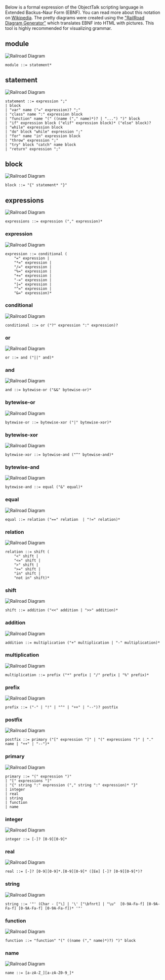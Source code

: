 Below is a formal expression of the ObjectTalk scripting language in
Extended Backus–Naur Form (EBNF). You can read more about this notation
on [Wikipedia](https://en.wikipedia.org/wiki/Extended_Backus–Naur_form). The pretty diagrams were created using the
["RailRoad Diagram Generator"](https://www.bottlecaps.de/rr/ui) which
translates EBNF into HTML with pictures. This tool is highly recommended
for visualizing grammar.

## module
![Railroad Diagram](img/module.png)

    module ::= statement*

## statement
![Railroad Diagram](img/statement.png)

	statement ::= expression ";"
	| block
	| "var" name ("=" expression)? ";"
	| "class" name ":" expression block
	| "function" name "(" ((name ("," name)*)? | "...") ")" block
	| "if" expression block ("elif" expression block)* ("else" block)?
	| "while" expression block
	| "do" block "while" expression ";"
	| "for" name "in" expression block
	| "throw" expression ";"
	| "try" block "catch" name block
	| "return" expression ";"

## block
![Railroad Diagram](img/block.png)

    block ::= "{" statement* "}"

## expressions
![Railroad Diagram](img/expressions.png)

    expressions ::= expression ("," expression)*

### expression
![Railroad Diagram](img/expression.png)

    expression ::= conditional (
        "=" expression |
        "*=" expression |
        "/=" expression |
        "%=" expression |
        "+=" expression |
        "-=" expression |
        "|=" expression |
        "^=" expression |
        "&=" expression)*

### conditional
![Railroad Diagram](img/conditional.png)

    conditional ::= or ("?" expression ":" expression)?

### or
![Railroad Diagram](img/or.png)

    or ::= and ("||" and)*

### and
![Railroad Diagram](img/and.png)

    and ::= bytewise-or ("&&" bytewise-or)*

### bytewise-or
![Railroad Diagram](img/bytewise-or.png)

    bytewise-or ::= bytewise-xor ("|" bytewise-xor)*

### bytewise-xor
![Railroad Diagram](img/bytewise-xor.png)

    bytewise-xor ::= bytewise-and ("^" bytewise-and)*

### bytewise-and
![Railroad Diagram](img/bytewise-and.png)

    bytewise-and ::= equal ("&" equal)*

### equal
![Railroad Diagram](img/equal.png)

    equal ::= relation ("==" relation  | "!=" relation)*

### relation
![Railroad Diagram](img/relation.png)

    relation ::= shift (
        "<" shift |
        "<=" shift |
        ">" shift |
        ">=" shift |
        "in" shift |
        "not in" shift)*

### shift
![Railroad Diagram](img/shift.png)

    shift ::= addition ("<<" addition | ">>" addition)*

### addition
![Railroad Diagram](img/addition.png)

    addition ::= multiplication ("+" multiplication | "-" multiplication)*

### multiplication
![Railroad Diagram](img/multiplication.png)

    multiplication ::= prefix ("*" prefix | "/" prefix | "%" prefix)*

### prefix
![Railroad Diagram](img/prefix.png)

    prefix ::= ("-" | "!" | "^" | "++" | "--")? postfix

### postfix
![Railroad Diagram](img/postfix.png)

    postfix ::= primary ("[" expression "]" | "(" expressions ")" | "." name | "++" | "--")*

### primary
![Railroad Diagram](img/primary.png)

    primary ::= "(" expression ")"
    | "[" expressions "]"
    | "{" string ":" expression ("," string ":" expression)* "}"
    | integer
    | real
    | string
    | function
    | name

### integer
![Railroad Diagram](img/integer.png)

    integer ::= [-]? [0-9][0-9]*

### real
![Railroad Diagram](img/real.png)

    real ::= [-]? [0-9][0-9]*.[0-9][0-9]* ([Ee] [-]? [0-9][0-9]*)?

### string
![Railroad Diagram](img/string.png)

    string ::= '"' (Char - ["\] | '\' ["\bfnrt] | "\u"  [0-9A-Fa-f] [0-9A-Fa-f] [0-9A-Fa-f] [0-9A-Fa-f])* '"'

### function
![Railroad Diagram](img/function.png)

	function ::= "function" "(" ((name ("," name)*)?) ")" block


### name
![Railroad Diagram](img/name.png)

    name ::= [a-zA-Z_][a-zA-Z0-9_]*
